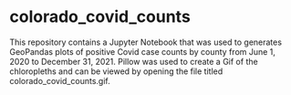 # colorado_covid_counts
This repository contains a Jupyter Notebook that was used to generates GeoPandas plots of positive Covid case counts by county from June 1, 2020 to December 31, 2021.  Pillow was used to create a Gif of the chloropleths and can be viewed by opening the file titled colorado_covid_counts.gif.
